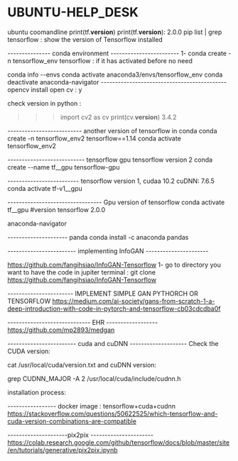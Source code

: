# UBUNTU-HELP_DESK
ubuntu coomandline
print(tf.__version__)
print(tf.__version__): 2.0.0
pip list | grep tensorflow : show the version of Tensorflow installed


---------------  conda environment ------------------------
1- conda create -n tensorflow_env tensorflow : if it has activated before no need

conda info --envs
conda activate anaconda3/envs/tensorflow_env
conda deactivate
anaconda-navigator 
--------------------------------------------   opencv
install open cv  :  y

check version in python : 
>>> import cv2 as cv
>>> print(cv.__version__)
3.4.2

-------------------------- another version of tensorflow in conda
conda create -n tensorflow_env2 tensorflow==1.14
conda activate tensorflow_env2

---------------------------  tensorflow gpu  tensorflow version 2
conda create --name tf__gpu tensorflow-gpu

-------------------------  tensorflow version 1, cudaa 10.2 cuDNN: 7.6.5
conda activate tf-v1__gpu



---------------------------------  Gpu version of tensorflow
conda activate tf__gpu   #version tensorflow 2.0.0

anaconda-navigator 


---------------------  panda 
conda install -c anaconda pandas


------------------------  implementing InfoGAN ----------------------

https://github.com/fangihsiao/InfoGAN-Tensorflow
1- go to directory you want to have the code in jupiter terminal :
git clone https://github.com/fangihsiao/InfoGAN-Tensorflow

----------------------- IMPLEMENT SIMPLE GAN  PYTHORCH OR TENSORFLOW
https://medium.com/ai-society/gans-from-scratch-1-a-deep-introduction-with-code-in-pytorch-and-tensorflow-cb03cdcdba0f


-----------------------------  EHR ------------------
https://github.com/mp2893/medgan


------------------------ cuda and cuDNN --------------------
Check the CUDA version:

cat /usr/local/cuda/version.txt
and cuDNN version:

grep CUDNN_MAJOR -A 2 /usr/local/cuda/include/cudnn.h

installation process: 

----------------- docker image : tensorflow+cuda+cudnn
https://stackoverflow.com/questions/50622525/which-tensorflow-and-cuda-version-combinations-are-compatible


---------------------pix2pix ----------------------
https://colab.research.google.com/github/tensorflow/docs/blob/master/site/en/tutorials/generative/pix2pix.ipynb



